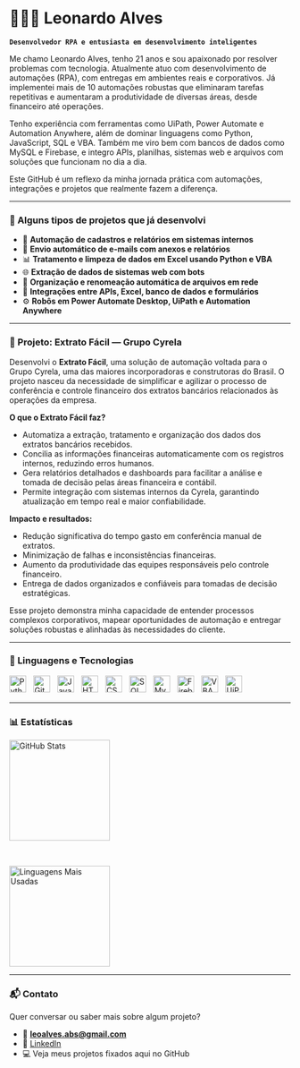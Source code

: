 # 👨🏻‍💻 Leonardo Alves

**`Desenvolvedor RPA e entusiasta em desenvolvimento inteligentes`**

Me chamo Leonardo Alves, tenho 21 anos e sou apaixonado por resolver problemas com tecnologia. Atualmente atuo com desenvolvimento de automações (RPA), com entregas em ambientes reais e corporativos. Já implementei mais de 10 automações robustas que eliminaram tarefas repetitivas e aumentaram a produtividade de diversas áreas, desde financeiro até operações.

Tenho experiência com ferramentas como UiPath, Power Automate e Automation Anywhere, além de dominar linguagens como Python, JavaScript, SQL e VBA. Também me viro bem com bancos de dados como MySQL e Firebase, e integro APIs, planilhas, sistemas web e arquivos com soluções que funcionam no dia a dia.

Este GitHub é um reflexo da minha jornada prática com automações, integrações e projetos que realmente fazem a diferença.

---

### 🚀 Alguns tipos de projetos que já desenvolvi

- 🔁 **Automação de cadastros e relatórios em sistemas internos**  
- 📨 **Envio automático de e-mails com anexos e relatórios**  
- 📊 **Tratamento e limpeza de dados em Excel usando Python e VBA**  
- 🌐 **Extração de dados de sistemas web com bots**  
- 📁 **Organização e renomeação automática de arquivos em rede**  
- 🔗 **Integrações entre APIs, Excel, banco de dados e formulários**  
- ⚙️ **Robôs em Power Automate Desktop, UiPath e Automation Anywhere**

---

### 🏢 Projeto: Extrato Fácil — Grupo Cyrela

Desenvolvi o **Extrato Fácil**, uma solução de automação voltada para o Grupo Cyrela, uma das maiores incorporadoras e construtoras do Brasil. O projeto nasceu da necessidade de simplificar e agilizar o processo de conferência e controle financeiro dos extratos bancários relacionados às operações da empresa.

**O que o Extrato Fácil faz?**

- Automatiza a extração, tratamento e organização dos dados dos extratos bancários recebidos.  
- Concilia as informações financeiras automaticamente com os registros internos, reduzindo erros humanos.  
- Gera relatórios detalhados e dashboards para facilitar a análise e tomada de decisão pelas áreas financeira e contábil.  
- Permite integração com sistemas internos da Cyrela, garantindo atualização em tempo real e maior confiabilidade.

**Impacto e resultados:**

- Redução significativa do tempo gasto em conferência manual de extratos.  
- Minimização de falhas e inconsistências financeiras.  
- Aumento da produtividade das equipes responsáveis pelo controle financeiro.  
- Entrega de dados organizados e confiáveis para tomadas de decisão estratégicas.

Esse projeto demonstra minha capacidade de entender processos complexos corporativos, mapear oportunidades de automação e entregar soluções robustas e alinhadas às necessidades do cliente.

---

### 🤖 Linguagens e Tecnologias

<img align="left" alt="Python" title="Python" width="30px" style="padding-right: 10px;" src="https://cdn.jsdelivr.net/gh/devicons/devicon/icons/python/python-original.svg" />
<img align="left" alt="Git" title="Git" width="30px" style="padding-right: 10px;" src="https://cdn.jsdelivr.net/gh/devicons/devicon/icons/git/git-original.svg" />
<img align="left" alt="JavaScript" title="JavaScript" width="30px" style="padding-right: 10px;" src="https://cdn.jsdelivr.net/gh/devicons/devicon/icons/javascript/javascript-original.svg" />
<img align="left" alt="HTML" title="HTML" width="30px" style="padding-right: 10px;" src="https://cdn.jsdelivr.net/gh/devicons/devicon/icons/html5/html5-original.svg" />
<img align="left" alt="CSS" title="CSS" width="30px" style="padding-right: 10px;" src="https://cdn.jsdelivr.net/gh/devicons/devicon/icons/css3/css3-original.svg" />
<img align="left" alt="SQL" title="SQL" width="30px" style="padding-right: 10px;" src="https://img.icons8.com/ios-filled/50/4a90e2/sql.png" />
<img align="left" alt="MySQL" title="MySQL" width="30px" style="padding-right: 10px;" src="https://cdn.jsdelivr.net/gh/devicons/devicon/icons/mysql/mysql-original.svg" />
<img align="left" alt="Firebase" title="Firebase" width="30px" style="padding-right: 10px;" src="https://img.icons8.com/color/48/firebase.png" />
<img align="left" alt="VBA" title="VBA" width="30px" style="padding-right: 10px;" src="https://img.icons8.com/color/48/microsoft-excel-2019--v1.png" />
<img align="left" alt="UiPath" title="UiPath" width="30px" style="padding-right: 10px;" src="https://img.icons8.com/color/48/uipath.png" />

<br/><br/>

---

### 📊 Estatísticas

<img 
    alt="GitHub Stats" 
    height="180" 
    src="https://github-readme-stats.vercel.app/api?username=Leonardoabs&show_icons=true&theme=tokyonight&include_all_commits=true&locale=pt-br" 
/>

<br/>

<img 
    alt="Linguagens Mais Usadas" 
    height="180" 
    src="https://github-readme-stats.vercel.app/api/top-langs/?username=Leonardoabs&theme=tokyonight&layout=compact&custom_title=Tecnologias&langs_count=8" 
/>

---


### 📬 Contato

Quer conversar ou saber mais sobre algum projeto?

- 📧 **leoalves.abs@gmail.com**  
- 💼 [LinkedIn](https://www.linkedin.com/in/leonardoabs/)  
- 💻 Veja meus projetos fixados aqui no GitHub

